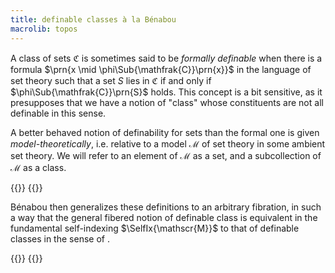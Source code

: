 ```yaml
---
title: definable classes à la Bénabou
macrolib: topos
---
```


A class of sets $\mathfrak{C}$ is sometimes said to be *formally
definable* when there is a formula $\prn{x \mid
\phi\Sub{\mathfrak{C}}\prn{x}}$ in the language of set theory such that a
set $S$ lies in $\mathfrak{C}$ if and only if
$\phi\Sub{\mathfrak{C}}\prn{S}$ holds. This concept is a bit sensitive, as
it presupposes that we have a notion of "class" whose constituents are not
all definable in this sense.

A better behaved notion of definability for sets than the formal one is
given *model-theoretically*, i.e. relative to a model $\mathscr{M}$ of set
theory in some ambient set theory. We will refer to
an element of $\mathscr{M}$ as a set, and a subcollection of $\mathscr{M}$
as a class.

{{<child frct-002U>}}
{{<child frct-002V>}}

Bénabou then generalizes these definitions to an arbitrary fibration,
in such a way that the general fibered notion of definable class is
equivalent in the fundamental self-indexing $\SelfIx{\mathscr{M}}$ to that of definable classes in the sense of [](frct-002V).

{{<child frct-002Q>}}
{{<child frct-002S>}}

